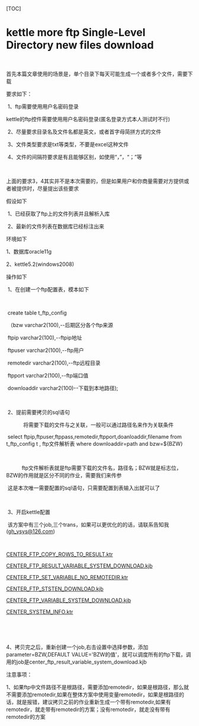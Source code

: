 [TOC]

# kettle more ftp Single-Level Directory new files download

​      

首先本篇文章使用的场景是，单个目录下每天可能生成一个或者多个文件，需要下载

要求如下：

​     1、ftp需要使用用户名密码登录

​     kettle的ftp控件需要使用用户名密码登录(匿名登录方式本人测试时不行)

​     2、尽量要求目录名及文件名都是英文，或者首字母简拼方式的文件

​     3、文件类型要求是txt等类型，不要是excel这种文件

​     4、文件的间隔符要求是有且能够区别，如使用“，”，“；”等

​     

上面的要求3，4其实并不是本次需要的，但是如果用户和你商量需要对方提供或者被提供时，尽量提出该些要求

 假设如下

​      1、已经获取了ftp上的文件列表并且解析入库

​      2、最新的文件列表在数据库已经标注出来

环境如下

1、数据库oracle11g

2、kettle5.2(windows2008)

操作如下

​      1、在创建一个ftp配置表，模本如下

​      

​      create table t_ftp_config

​      （bzw varchar2(100),--后期区分各个ftp来源

​          ftpip   varchar2(100),--ftpip地址

​          ftpuser varchar2(100),--ftp用户

​          remotedir varchar2(100),--ftp远程目录

​          ftpport varchar2(100),--ftp端口值

​          downloaddir varchar2(100)--下载到本地路径);

        

​       2、提前需要拷贝的sql语句

    将需要下载的文件与之关联，一般可以通过路径名来作为关联条件

​           select ftpip,ftpuser,ftppass,remotedir,ftpport,doanloaddir,filename from t_ftp_config t , ftp文件解析表 where downloaddir=path and bzw=${BZW}

              

   ftp文件解析表就是ftp需要下载的文件名，路径名；BZW就是标志位，BZW的作用就是区分不同的作业，需要我们来传参

​            这是本次唯一需要配置的sql语句，只需要配置到表输入出就可以了

            

​       3、开启kettle配置

​             该方案中有三个job,三个trans，如果可以更优化的的话，请联系告知我(gh_ysys@126.com)

    

[CENTER_FTP_COPY_ROWS_TO_RESULT.ktr](../img_src/43D7DE9BE1AD4E08BDEC6BCCE963547D/CENTER_FTP_COPY_ROWS_TO_RESULT.ktr)

[CENTER_FTP_RESULT_VARIABLE_SYSTEM_DOWNLOAD.kjb](../img_src/51670E6733EB4753B214C8FCE3875583/CENTER_FTP_RESULT_VARIABLE_SYSTEM_DOWNLOAD.kjb)

[CENTER_FTP_SET_VARIABLE_NO_REMOTEDIR.ktr](../img_src/64A4C51118B04DCA90A9DF1BF6BF61D0/CENTER_FTP_SET_VARIABLE_NO_REMOTEDIR.ktr)

[CENTER_FTP_STSTEN_DOWNLOAD.kjb](../img_src/44DB8931EFEB4AEABC24C8027C1012B0/CENTER_FTP_STSTEN_DOWNLOAD.kjb)

[CENTER_FTP_VARIABLE_SYSTEM_DOWNLOAD.kjb](../img_src/BF2136EF9E7F405DB0F62CACF6F8D2B9/CENTER_FTP_VARIABLE_SYSTEM_DOWNLOAD.kjb)

[CENTER_SYSTEM_INFO.ktr](../img_src/D75E2E673719405389547266F819A22C/CENTER_SYSTEM_INFO.ktr)

        

                

​      4、拷贝完之后，重新创建一个job,右击设置中选择参数，添加parameter=BZW,DEFAULT VALUE='BZW的值'，就可以调度所有的ftp下载，调用的job是center_ftp_result_variable_system_download.kjb

注意事项：

1、如果ftp中文件路径不是根路径，需要添加remotedir，如果是根路径，那么就不需要添加remotedir,如果在整体方案中使用变量remotedir，如果是根路径的话，就是报错，建议拷贝之前的作业重新生成一个带有remotedir,如果有remotedir，就走带有remotedir的方案；没有remotedir，就走没有带有remotedir的方案
